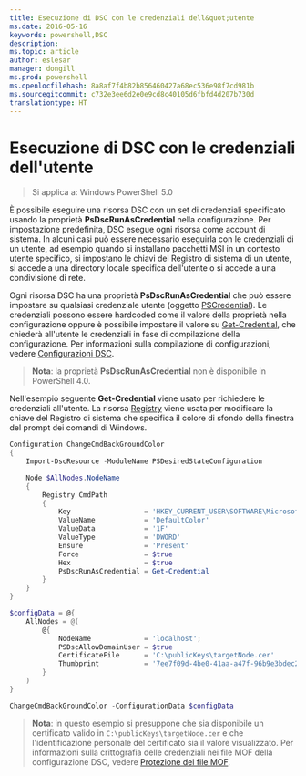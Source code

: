 ```yaml
---
title: Esecuzione di DSC con le credenziali dell&quot;utente
ms.date: 2016-05-16
keywords: powershell,DSC
description: 
ms.topic: article
author: eslesar
manager: dongill
ms.prod: powershell
ms.openlocfilehash: 8a8af7f4b82b856460427a68ec536e98f7cd981b
ms.sourcegitcommit: c732e3ee6d2e0e9cd8c40105d6fbfd4d207b730d
translationtype: HT
---
```

# <a name="running-dsc-with-user-credentials"></a>Esecuzione di DSC con le credenziali dell'utente 

> Si applica a: Windows PowerShell 5.0

È possibile eseguire una risorsa DSC con un set di credenziali specificato usando la proprietà **PsDscRunAsCredential** nella configurazione. Per impostazione predefinita, DSC esegue ogni risorsa come account di sistema. In alcuni casi può essere necessario eseguirla con le credenziali di un utente, ad esempio quando si installano pacchetti MSI in un contesto utente specifico, si impostano le chiavi del Registro di sistema di un utente, si accede a una directory locale specifica dell'utente o si accede a una condivisione di rete.

Ogni risorsa DSC ha una proprietà **PsDscRunAsCredential** che può essere impostare su qualsiasi credenziale utente (oggetto [PSCredential](https://msdn.microsoft.com/en-us/library/ms572524(v=VS.85).aspx)).
Le credenziali possono essere hardcoded come il valore della proprietà nella configurazione oppure è possibile impostare il valore su [Get-Credential](https://technet.microsoft.com/en-us/library/hh849815.aspx), che chiederà all'utente le credenziali in fase di compilazione della configurazione. Per informazioni sulla compilazione di configurazioni, vedere [Configurazioni DSC](configurations.md).

>**Nota**: la proprietà **PsDscRunAsCredential** non è disponibile in PowerShell 4.0.

Nell'esempio seguente **Get-Credential** viene usato per richiedere le credenziali all'utente. La risorsa [Registry](registryResource.md) viene usata per modificare la chiave del Registro di sistema che specifica il colore di sfondo della finestra del prompt dei comandi di Windows.

```powershell
Configuration ChangeCmdBackGroundColor    
{
    Import-DscResource -ModuleName PSDesiredStateConfiguration

    Node $AllNodes.NodeName
    {
        Registry CmdPath
        {
            Key                  = 'HKEY_CURRENT_USER\SOFTWARE\Microsoft\Command Processor'
            ValueName            = 'DefaultColor'
            ValueData            = '1F'
            ValueType            = 'DWORD'
            Ensure               = 'Present'
            Force                = $true
            Hex                  = $true
            PsDscRunAsCredential = Get-Credential
        }
    }                   
}

$configData = @{
    AllNodes = @(
        @{
            NodeName             = 'localhost';
            PSDscAllowDomainUser = $true
            CertificateFile      = 'C:\publicKeys\targetNode.cer'
            Thumbprint           = '7ee7f09d-4be0-41aa-a47f-96b9e3bdec25'
        }
    )
}

ChangeCmdBackGroundColor -ConfigurationData $configData
```
>**Nota**: in questo esempio si presuppone che sia disponibile un certificato valido in `C:\publicKeys\targetNode.cer` e che l'identificazione personale del certificato sia il valore visualizzato.
>Per informazioni sulla crittografia delle credenziali nei file MOF della configurazione DSC, vedere [Protezione del file MOF](secureMOF.md).


